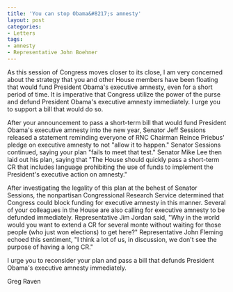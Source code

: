 ```yaml
---
title: 'You can stop Obama&#8217;s amnesty'
layout: post
categories:
- Letters
tags:
- amnesty
- Representative John Boehner
---
```


As this session of Congress moves closer to its close, I am very concerned about the strategy that you and other House members have been floating that would fund President Obama's executive amnesty, even for a short period of time. It is imperative that Congress utilize the power of the purse and defund President Obama's executive amnesty immediately. I urge you to support a bill that would do so.

After your announcement to pass a short-term bill that would fund President Obama's executive amnesty into the new year, Senator Jeff Sessions released a statement reminding everyone of RNC Chairman Reince Priebus' pledge on executive amnesty to not "allow it to happen." Senator Sessions continued, saying your plan "fails to meet that test." Senator Mike Lee then laid out his plan, saying that "The House should quickly pass a short-term CR that includes language prohibiting the use of funds to implement the President's executive action on amnesty."

After investigating the legality of this plan at the behest of Senator Sessions, the nonpartisan Congressional Research Service determined that Congress could block funding for executive amnesty in this manner. Several of your colleagues in the House are also calling for executive amnesty to be defunded immediately. Representative Jim Jordan said, "Why in the world would you want to extend a CR for several monte without waiting for those people (who just won elections) to get here?" Representative John Fleming echoed this sentiment, "I think a lot of us, in discussion, we don't see the purpose of having a long CR."

I urge you to reconsider your plan and pass a bill that defunds President Obama's executive amnesty immediately.

Greg Raven